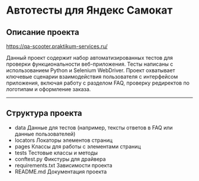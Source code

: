 # Автотесты для Яндекс Самокат

## Описание проекта
https://qa-scooter.praktikum-services.ru/

Данный проект содержит набор автоматизированных тестов для проверки функциональности веб-приложения. Тесты написаны с использованием Python и Selenium WebDriver. Проект охватывает ключевые сценарии взаимодействия пользователя с интерфейсом приложения, включая работу с разделом FAQ, проверку редиректов по логотипам и оформление заказа.

---

## Структура проекта

- data Данные для тестов (например, тексты ответов в FAQ или данные пользователей)
- locators Локаторы элементов страниц
- pages Классы для работы с элементами страниц
- tests Тестовые классы и методы
- conftest.py Фикстуры для драйвера
- requirements.txt Зависимости проекта
- README.md Документация проекта